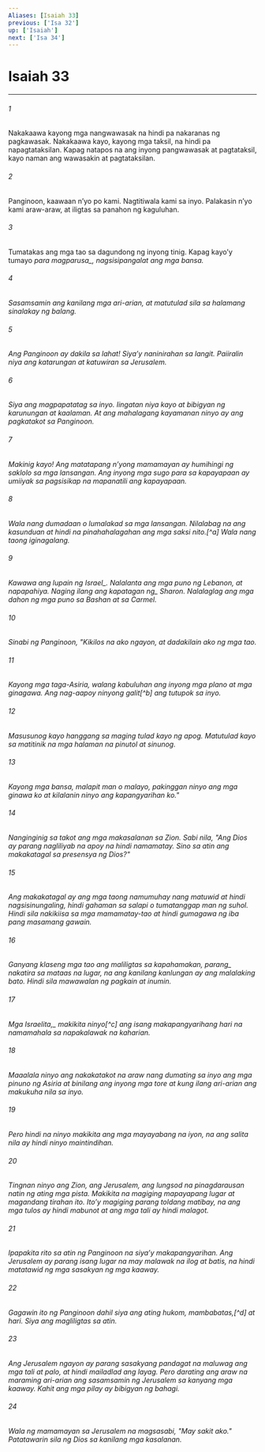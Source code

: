 ```yaml
---
Aliases: [Isaiah 33]
previous: ['Isa 32']
up: ['Isaiah']
next: ['Isa 34']
---
```

# Isaiah 33

***






















###### 1 










Nakakaawa kayong mga nangwawasak na hindi pa nakaranas ng pagkawasak. Nakakaawa kayo, kayong mga taksil, na hindi pa napagtataksilan. Kapag natapos na ang inyong pangwawasak at pagtataksil, kayo naman ang wawasakin at pagtataksilan. 





















###### 2 










Panginoon, kaawaan nʼyo po kami. Nagtitiwala kami sa inyo. Palakasin nʼyo kami araw-araw, at iligtas sa panahon ng kaguluhan. 





















###### 3 










Tumatakas ang mga tao sa dagundong ng inyong tinig. Kapag kayoʼy tumayo <i class="trans-change">para magparusa_, nagsisipangalat ang mga bansa. 





















###### 4 










Sasamsamin ang kanilang mga ari-arian, at matutulad sila sa halamang sinalakay ng balang. 





















###### 5 










Ang Panginoon ay dakila sa lahat! Siyaʼy naninirahan sa langit. Paiiralin niya ang katarungan at katuwiran sa Jerusalem. 





















###### 6 










Siya ang magpapatatag sa inyo. Iingatan niya kayo at bibigyan ng karunungan at kaalaman. At ang mahalagang kayamanan ninyo ay ang pagkatakot sa Panginoon. 





















###### 7 










Makinig kayo! Ang matatapang nʼyong mamamayan ay humihingi ng saklolo sa mga lansangan. Ang inyong mga sugo para sa kapayapaan ay umiiyak sa pagsisikap na mapanatili ang kapayapaan. 





















###### 8 










Wala nang dumadaan o lumalakad sa mga lansangan. Nilalabag na ang kasunduan at hindi na pinahahalagahan ang mga saksi nito.[^a] Wala nang taong iginagalang. 





















###### 9 










Kawawa ang lupain <i class="trans-change">ng Israel_. Nalalanta ang mga puno ng Lebanon, at napapahiya. Naging ilang <i class="trans-change">ang kapatagan ng_ Sharon. Nalalaglag ang mga dahon ng mga puno sa Bashan at sa Carmel. 





















###### 10 










Sinabi ng Panginoon, "Kikilos na ako ngayon, at dadakilain ako ng mga tao. 





















###### 11 










Kayong mga taga-Asiria, walang kabuluhan ang inyong mga plano at mga ginagawa. Ang nag-aapoy ninyong galit[^b] ang tutupok sa inyo. 





















###### 12 










Masusunog kayo hanggang sa maging tulad kayo ng apog. Matutulad kayo sa matitinik na mga halaman na pinutol at sinunog. 





















###### 13 










Kayong mga bansa, malapit man o malayo, pakinggan ninyo ang mga ginawa ko at kilalanin ninyo ang kapangyarihan ko." 





















###### 14 










Nanginginig sa takot ang mga makasalanan sa Zion. Sabi nila, "Ang Dios ay parang nagliliyab na apoy na hindi namamatay. Sino sa atin ang makakatagal sa presensya ng Dios?" 





















###### 15 










Ang makakatagal ay ang mga taong namumuhay nang matuwid at hindi nagsisinungaling, hindi gahaman sa salapi o tumatanggap man ng suhol. Hindi sila nakikiisa sa mga mamamatay-tao at hindi gumagawa ng iba pang masamang gawain. 





















###### 16 










Ganyang klaseng mga tao ang <i class="trans-change">maliligtas sa kapahamakan, parang_ nakatira sa mataas na lugar, na ang kanilang kanlungan ay ang malalaking bato. Hindi sila mawawalan ng pagkain at inumin. 





















###### 17 










<i class="trans-change">Mga Israelita,_ makikita ninyo[^c] ang isang makapangyarihang hari na namamahala sa napakalawak na kaharian. 





















###### 18 










Maaalala ninyo ang nakakatakot na araw nang dumating sa inyo ang mga pinuno ng Asiria at binilang ang inyong mga tore at kung ilang ari-arian ang makukuha nila sa inyo. 





















###### 19 










Pero hindi na ninyo makikita ang mga mayayabang na iyon, na ang salita nila ay hindi ninyo maintindihan. 





















###### 20 










Tingnan ninyo ang Zion, ang Jerusalem, ang lungsod na pinagdarausan natin ng ating mga pista. Makikita na magiging mapayapang lugar at magandang tirahan ito. Itoʼy magiging parang toldang matibay, na ang mga tulos ay hindi mabunot at ang mga tali ay hindi malagot. 





















###### 21 










Ipapakita rito sa atin ng Panginoon na siyaʼy makapangyarihan. Ang Jerusalem ay parang isang lugar na may malawak na ilog at batis, na hindi matatawid ng mga sasakyan ng mga kaaway. 





















###### 22 










Gagawin ito ng Panginoon dahil siya ang ating hukom, mambabatas,[^d] at hari. Siya ang magliligtas sa atin. 





















###### 23 










Ang Jerusalem ngayon ay parang sasakyang pandagat na maluwag ang mga tali at palo, at hindi mailadlad ang layag. Pero darating ang araw na maraming ari-arian ang sasamsamin ng Jerusalem sa kanyang mga kaaway. Kahit ang mga pilay ay bibigyan ng bahagi. 





















###### 24 










Wala ng mamamayan sa Jerusalem na magsasabi, "May sakit ako." Patatawarin sila ng Dios sa kanilang mga kasalanan.
